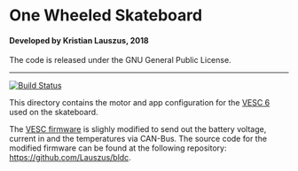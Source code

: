# One Wheeled Skateboard

#### Developed by Kristian Lauszus, 2018

The code is released under the GNU General Public License.
_________
[![Build Status](https://travis-ci.com/Lauszus/OneWheeledSkateboard.svg?token=ppc6rHRAs23cjxNFyjc1&branch=master)](https://travis-ci.com/Lauszus/OneWheeledSkateboard)

This directory contains the motor and app configuration for the [VESC 6](https://vesc-project.com/) used on the skateboard.

The [VESC firmware](VESC_HW60_v338_custom_BLDC_4_ChibiOS.bin) is slighly modified to send out the battery voltage, current in and the temperatures via CAN-Bus. The source code for the modified firmware can be found at the following repository: <https://github.com/Lauszus/bldc>.

